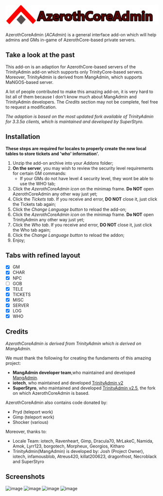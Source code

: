 # ![GitHub Logo](/Textures/logo.png)

AzerothCoreAdmin (_ACAdmin_) is a general interface add-on which will help admins and GMs in-game of AzerothCore-based private servers.

## Take a look at the past

This add-on is an adaption for AzerothCore-based servers of the TrinityAdmin add-on which supports only TrinityCore-based servers. Moreover, TrinityAdmin is derived from MangAdmin, which supports MaNGOS-based server.

A lot of people contributed to make this amazing add-on, it is very hard to list all of them because I don't know much about MangAdmin and TrinityAdmin developers. The _Credits_ section may not be complete, feel free to request a modification.

_The adaption is based on the most updated fork available of TrinityAdmin for 3.3.5a clients, which is maintained and developed by SuperStyro._

## Installation

**These steps are required for locales to properly create the new local tables to store tickets and 'who' information'.**

1. Unzip the add-on archive into your _Addons_ folder;
2. **On the server**, you may wish to review the security level requirements for certain GM commands:
    - If your GMs do not have level 4 security level, they wont be able to use the WHO tab;
3. Click the _AzerothCoreAdmin icon_ on the minimap frame. **Do NOT** open AzerothCoreAdmin any other way just yet;
4. Click the _Tickets tab_. If you receive and error, **DO NOT** close it, just click the Tickets tab again;
5. Click the _Change Language button_ to reload the add-on;
6. Click the _AzerothCoreAdmin icon_ on the minimap frame. **Do NOT** open TrinityAdmin any other way just yet;
7. Click the _Who tab_. If you receive and error, **DO NOT** close it, just click the Who tab again;
8. Click the _Change Language button_ to reload the addon;
9. Enjoy;

## Tabs with refined layout

- [x] GM
- [x] CHAR
- [x] NPC
- [ ] GOB
- [x] TELE
- [x] TICKETS
- [x] MISC
- [x] SERVER
- [x] LOG
- [x] WHO

## Credits

_AzerothCoreAdmin is derived from TrinityAdmin which is derived on MangAdmin._

We must thank the following for creating the fundaments of this amazing project:

- __MangAdmin developer team__,who maintained and developed [MangAdmin](https://github.com/jmeinke/mangadmin).
- __iotech__, who maintained and developed [TrinityAdmin v2](https://www.ownedcore.com/forums/world-of-warcraft/world-of-warcraft-emulator-servers/wow-emu-programs/271778-addon-release-trinityadmin-3-2-2a-mangadmin.html)
- __SuperStyro__, who maintained and developed [TrinityAdmin v2.5](https://github.com/superstyro/TrinityAdmin), the fork on which AzerothCoreAdmin is based.

AzerothCoreAdmin also contains code donated by:

- Pryd (teleport work)
- Gimp (teleport work)
- Shocker (various)

Moreover, thanks to:

- Locale Team: iotech, Ravenheart, Gimp, Dracula70, MrLakeC, Namida, Amok, Lyrr123, borgotech, Morpheux, Georgios, Kitharo
- TrinityAdmin(MangAdmin) is developed by: Josh (Project Owner), iotech, infamousblob, Atreus420, killat200623, dragonfrost, Necroblack and SuperStyro

## Screenshots

![image](/Textures/TASS_Char.pg)
![image](/Textures/TASS_GM.pg)
![image](/Textures/TASS_Server.pg)
![image](/Textures/TASS_Tele.pg)